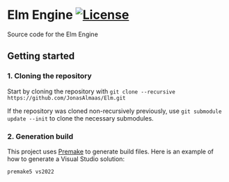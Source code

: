 # Elm Engine [![License](https://img.shields.io/github/license/JonasAlmaas/Elm.svg)](https://github.com/JonasAlmaas/Elm/blob/main/LICENSE)

Source code for the Elm Engine

## Getting started

### 1. Cloning the repository

Start by cloning the repository with `git clone --recursive https://github.com/JonasAlmaas/Elm.git`

If the repository was cloned non-recursively previously, use `git submodule update --init` to clone the necessary submodules.

### 2. Generation build

This project uses [Premake](https://premake.github.io/) to generate build files. Here is an example of how to generate a Visual Studio solution:

```bash
premake5 vs2022
```
